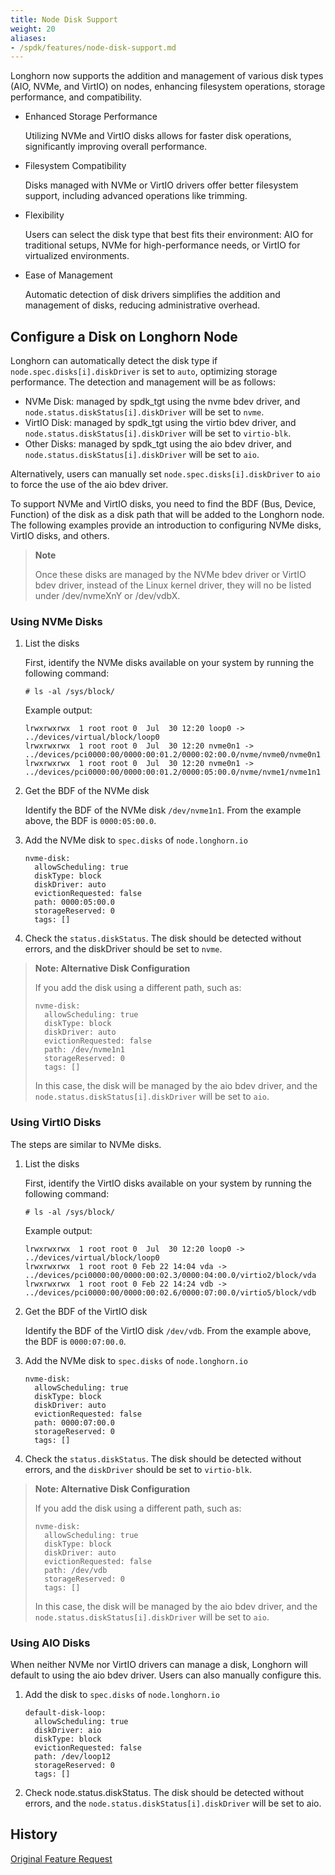 ```yaml
---
title: Node Disk Support
weight: 20
aliases:
- /spdk/features/node-disk-support.md
---
```


Longhorn now supports the addition and management of various disk types (AIO, NVMe, and VirtIO) on nodes, enhancing filesystem operations, storage performance, and compatibility.

- Enhanced Storage Performance

  Utilizing NVMe and VirtIO disks allows for faster disk operations, significantly improving overall performance.

- Filesystem Compatibility

  Disks managed with NVMe or VirtIO drivers offer better filesystem support, including advanced operations like trimming.

- Flexibility

  Users can select the disk type that best fits their environment: AIO for traditional setups, NVMe for high-performance needs, or VirtIO for virtualized environments.

- Ease of Management

  Automatic detection of disk drivers simplifies the addition and management of disks, reducing administrative overhead.

## Configure a Disk on Longhorn Node

Longhorn can automatically detect the disk type if `node.spec.disks[i].diskDriver` is set to `auto`, optimizing storage performance. The detection and management will be as follows:

- NVMe Disk: managed by spdk_tgt using the nvme bdev driver, and `node.status.diskStatus[i].diskDriver` will be set to `nvme`.
- VirtIO Disk: managed by spdk_tgt using the virtio bdev driver, and `node.status.diskStatus[i].diskDriver` will be set to `virtio-blk`.
- Other Disks: managed by spdk_tgt using the aio bdev driver, and `node.status.diskStatus[i].diskDriver` will be set to `aio`.

Alternatively, users can manually set `node.spec.disks[i].diskDriver` to `aio` to force the use of the aio bdev driver.

To support NVMe and VirtIO disks, you need to find the BDF (Bus, Device, Function) of the disk as a disk path that will be added to the Longhorn node. The following examples provide an introduction to configuring NVMe disks, VirtIO disks, and others.

> **Note**
> 
> Once these disks are managed by the NVMe bdev driver or VirtIO bdev driver, instead of the Linux kernel driver, they will no be listed under /dev/nvmeXnY or /dev/vdbX.

### Using NVMe Disks

1. List the disks

   First, identify the NVMe disks available on your system by running the following command:

   ```
   # ls -al /sys/block/
   ```

   Example output:
   ```
   lrwxrwxrwx  1 root root 0  Jul  30 12:20 loop0 -> ../devices/virtual/block/loop0
   lrwxrwxrwx  1 root root 0  Jul  30 12:20 nvme0n1 -> ../devices/pci0000:00/0000:00:01.2/0000:02:00.0/nvme/nvme0/nvme0n1
   lrwxrwxrwx  1 root root 0  Jul  30 12:20 nvme0n1 -> ../devices/pci0000:00/0000:00:01.2/0000:05:00.0/nvme/nvme1/nvme1n1
   ```

1. Get the BDF of the NVMe disk

   Identify the BDF of the NVMe disk `/dev/nvme1n1`. From the example above, the BDF is `0000:05:00.0`.

1. Add the NVMe disk to `spec.disks` of `node.longhorn.io`

   ```
   nvme-disk:
     allowScheduling: true
     diskType: block
     diskDriver: auto
     evictionRequested: false
     path: 0000:05:00.0
     storageReserved: 0
     tags: []
   ```

1. Check the `status.diskStatus`. The disk should be detected without errors, and the diskDriver should be set to `nvme`.

> **Note: Alternative Disk Configuration**
> 
> If you add the disk using a different path, such as:
> 
>  ```
>  nvme-disk:
>    allowScheduling: true
>    diskType: block
>    diskDriver: auto
>    evictionRequested: false
>    path: /dev/nvme1n1
>    storageReserved: 0
>    tags: []
>  ```
> In this case, the disk will be managed by the aio bdev driver, and the `node.status.diskStatus[i].diskDriver` will be set to `aio`.

### Using VirtIO Disks

The steps are similar to NVMe disks.

1. List the disks

   First, identify the VirtIO disks available on your system by running the following command:

   ```
   # ls -al /sys/block/
   ```

   Example output:

   ```
   lrwxrwxrwx  1 root root 0  Jul  30 12:20 loop0 -> ../devices/virtual/block/loop0
   lrwxrwxrwx  1 root root 0 Feb 22 14:04 vda -> ../devices/pci0000:00/0000:00:02.3/0000:04:00.0/virtio2/block/vda
   lrwxrwxrwx  1 root root 0 Feb 22 14:24 vdb -> ../devices/pci0000:00/0000:00:02.6/0000:07:00.0/virtio5/block/vdb
   ```

1. Get the BDF of the VirtIO disk

   Identify the BDF of the VirtIO disk `/dev/vdb`. From the example above, the BDF is `0000:07:00.0`.

1. Add the NVMe disk to `spec.disks` of `node.longhorn.io`

   ```
   nvme-disk:
     allowScheduling: true
     diskType: block
     diskDriver: auto
     evictionRequested: false
     path: 0000:07:00.0
     storageReserved: 0
     tags: []
   ```

1. Check the `status.diskStatus`. The disk should be detected without errors, and the `diskDriver` should be set to `virtio-blk`.

> **Note: Alternative Disk Configuration**
> 
> If you add the disk using a different path, such as:
> 
>  ```
>  nvme-disk:
>    allowScheduling: true
>    diskType: block
>    diskDriver: auto
>    evictionRequested: false
>    path: /dev/vdb
>    storageReserved: 0
>    tags: []
>  ```
> In this case, the disk will be managed by the aio bdev driver, and the `node.status.diskStatus[i].diskDriver` will be set to `aio`.


### Using AIO Disks

When neither NVMe nor VirtIO drivers can manage a disk, Longhorn will default to using the aio bdev driver. Users can also manually configure this.

1. Add the disk to `spec.disks` of `node.longhorn.io`

    ```
    default-disk-loop:
      allowScheduling: true
      diskDriver: aio
      diskType: block
      evictionRequested: false
      path: /dev/loop12
      storageReserved: 0
      tags: []
    ```

1. Check node.status.diskStatus. The disk should be detected without errors, and the `node.status.diskStatus[i].diskDriver` will be set to aio.

## History

[Original Feature Request](https://github.com/longhorn/longhorn/issues/7672)
